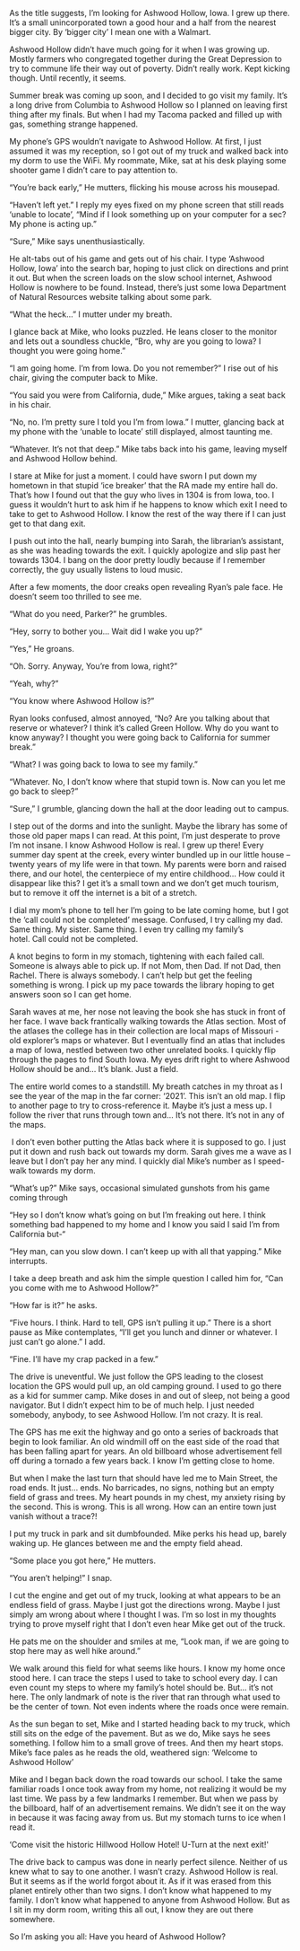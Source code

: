 As the title suggests, I’m looking for Ashwood Hollow, Iowa. I grew up there. It’s a small unincorporated town a good hour and a half from the nearest bigger city. By ‘bigger city’ I mean one with a Walmart.

Ashwood Hollow didn’t have much going for it when I was growing up. Mostly farmers who congregated together during the Great Depression to try to commune life their way out of poverty. Didn’t really work. Kept kicking though. Until recently, it seems.

Summer break was coming up soon, and I decided to go visit my family. It’s a long drive from Columbia to Ashwood Hollow so I planned on leaving first thing after my finals. But when I had my Tacoma packed and filled up with gas, something strange happened.

My phone’s GPS wouldn’t navigate to Ashwood Hollow. At first, I just assumed it was my reception, so I got out of my truck and walked back into my dorm to use the WiFi. My roommate, Mike, sat at his desk playing some shooter game I didn’t care to pay attention to.

“You’re back early,” He mutters, flicking his mouse across his mousepad.

“Haven’t left yet.” I reply my eyes fixed on my phone screen that still reads ‘unable to locate’, “Mind if I look something up on your computer for a sec? My phone is acting up.”

“Sure,” Mike says unenthusiastically.

He alt-tabs out of his game and gets out of his chair. I type ‘Ashwood Hollow, Iowa’ into the search bar, hoping to just click on directions and print it out. But when the screen loads on the slow school internet, Ashwood Hollow is nowhere to be found. Instead, there’s just some Iowa Department of Natural Resources website talking about some park.

“What the heck...” I mutter under my breath.

I glance back at Mike, who looks puzzled. He leans closer to the monitor and lets out a soundless chuckle, “Bro, why are you going to Iowa? I thought you were going home.”

“I am going home. I’m from Iowa. Do you not remember?” I rise out of his chair, giving the computer back to Mike.

“You said you were from California, dude,” Mike argues, taking a seat back in his chair.

“No, no. I’m pretty sure I told you I’m from Iowa.” I mutter, glancing back at my phone with the ‘unable to locate’ still displayed, almost taunting me.

“Whatever. It’s not that deep.” Mike tabs back into his game, leaving myself and Ashwood Hollow behind.

I stare at Mike for just a moment. I could have sworn I put down my hometown in that stupid ‘ice breaker’ that the RA made my entire hall do. That’s how I found out that the guy who lives in 1304 is from Iowa, too. I guess it wouldn’t hurt to ask him if he happens to know which exit I need to take to get to Ashwood Hollow. I know the rest of the way there if I can just get to that dang exit.

I push out into the hall, nearly bumping into Sarah, the librarian’s assistant, as she was heading towards the exit. I quickly apologize and slip past her towards 1304. I bang on the door pretty loudly because if I remember correctly, the guy usually listens to loud music.

After a few moments, the door creaks open revealing Ryan’s pale face. He doesn’t seem too thrilled to see me.

“What do you need, Parker?” he grumbles.

“Hey, sorry to bother you… Wait did I wake you up?”

“Yes,” He groans.

“Oh. Sorry. Anyway, You’re from Iowa, right?”

“Yeah, why?”

“You know where Ashwood Hollow is?”

Ryan looks confused, almost annoyed, “No? Are you talking about that reserve or whatever? I think it’s called Green Hollow. Why do you want to know anyway? I thought you were going back to California for summer break.”

“What? I was going back to Iowa to see my family.”

“Whatever. No, I don’t know where that stupid town is. Now can you let me go back to sleep?”

“Sure,” I grumble, glancing down the hall at the door leading out to campus.

I step out of the dorms and into the sunlight. Maybe the library has some of those old paper maps I can read. At this point, I’m just desperate to prove I’m not insane. I know Ashwood Hollow is real. I grew up there! Every summer day spent at the creek, every winter bundled up in our little house – twenty years of my life were in that town. My parents were born and raised there, and our hotel, the centerpiece of my entire childhood… How could it disappear like this? I get it’s a small town and we don’t get much tourism, but to remove it off the internet is a bit of a stretch.

I dial my mom’s phone to tell her I’m going to be late coming home, but I got the ‘call could not be completed’ message. Confused, I try calling my dad. Same thing. My sister. Same thing. I even try calling my family’s hotel. Call could not be completed.

A knot begins to form in my stomach, tightening with each failed call. Someone is always able to pick up. If not Mom, then Dad. If not Dad, then Rachel. There is always somebody. I can’t help but get the feeling something is wrong. I pick up my pace towards the library hoping to get answers soon so I can get home.

Sarah waves at me, her nose not leaving the book she has stuck in front of her face. I wave back frantically walking towards the Atlas section. Most of the atlases the college has in their collection are local maps of Missouri - old explorer’s maps or whatever. But I eventually find an atlas that includes a map of Iowa, nestled between two other unrelated books. I quickly flip through the pages to find South Iowa. My eyes drift right to where Ashwood Hollow should be and… It’s blank. Just a field.

The entire world comes to a standstill. My breath catches in my throat as I see the year of the map in the far corner: ‘2021’. This isn’t an old map. I flip to another page to try to cross-reference it. Maybe it’s just a mess up. I follow the river that runs through town and… It’s not there. It’s not in any of the maps.

 I don’t even bother putting the Atlas back where it is supposed to go. I just put it down and rush back out towards my dorm. Sarah gives me a wave as I leave but I don’t pay her any mind. I quickly dial Mike’s number as I speed-walk towards my dorm.

“What’s up?” Mike says, occasional simulated gunshots from his game coming through

“Hey so I don’t know what’s going on but I’m freaking out here. I think something bad happened to my home and I know you said I said I’m from California but-“

“Hey man, can you slow down. I can’t keep up with all that yapping.” Mike interrupts.

I take a deep breath and ask him the simple question I called him for, “Can you come with me to Ashwood Hollow?”

“How far is it?” he asks.

“Five hours. I think. Hard to tell, GPS isn’t pulling it up.” There is a short pause as Mike contemplates, “I’ll get you lunch and dinner or whatever. I just can’t go alone.” I add.

“Fine. I’ll have my crap packed in a few.”

The drive is uneventful. We just follow the GPS leading to the closest location the GPS would pull up, an old camping ground. I used to go there as a kid for summer camp. Mike doses in and out of sleep, not being a good navigator. But I didn’t expect him to be of much help. I just needed somebody, anybody, to see Ashwood Hollow. I’m not crazy. It is real.

The GPS has me exit the highway and go onto a series of backroads that begin to look familiar. An old windmill off on the east side of the road that has been falling apart for years. An old billboard whose advertisement fell off during a tornado a few years back. I know I’m getting close to home.

But when I make the last turn that should have led me to Main Street, the road ends. It just… ends. No barricades, no signs, nothing but an empty field of grass and trees. My heart pounds in my chest, my anxiety rising by the second. This is wrong. This is all wrong. How can an entire town just vanish without a trace?!

I put my truck in park and sit dumbfounded. Mike perks his head up, barely waking up. He glances between me and the empty field ahead.

“Some place you got here,” He mutters.

“You aren’t helping!” I snap.

I cut the engine and get out of my truck, looking at what appears to be an endless field of grass. Maybe I just got the directions wrong. Maybe I just simply am wrong about where I thought I was. I’m so lost in my thoughts trying to prove myself right that I don’t even hear Mike get out of the truck.

He pats me on the shoulder and smiles at me, “Look man, if we are going to stop here may as well hike around.”

We walk around this field for what seems like hours. I know my home once stood here. I can trace the steps I used to take to school every day. I can even count my steps to where my family’s hotel should be. But… it’s not here. The only landmark of note is the river that ran through what used to be the center of town. Not even indents where the roads once were remain.

As the sun began to set, Mike and I started heading back to my truck, which still sits on the edge of the pavement. But as we do, Mike says he sees something. I follow him to a small grove of trees. And then my heart stops. Mike’s face pales as he reads the old, weathered sign: ‘Welcome to Ashwood Hollow’

Mike and I began back down the road towards our school. I take the same familiar roads I once took away from my home, not realizing it would be my last time. We pass by a few landmarks I remember. But when we pass by the billboard, half of an advertisement remains. We didn’t see it on the way in because it was facing away from us. But my stomach turns to ice when I read it.

‘Come visit the historic Hillwood Hollow Hotel! U-Turn at the next exit!'

The drive back to campus was done in nearly perfect silence. Neither of us knew what to say to one another. I wasn’t crazy. Ashwood Hollow is real. But it seems as if the world forgot about it. As if it was erased from this planet entirely other than two signs. I don’t know what happened to my family. I don’t know what happened to anyone from Ashwood Hollow. But as I sit in my dorm room, writing this all out, I know they are out there somewhere.

So I’m asking you all: Have you heard of Ashwood Hollow?
